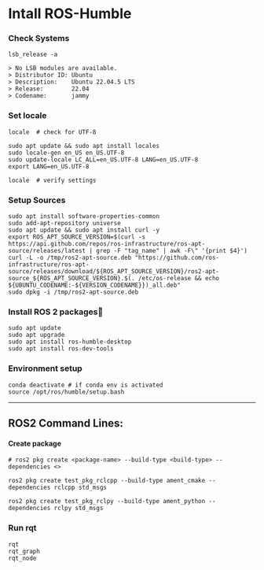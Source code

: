 # Intall ROS-Humble


### Check Systems

```
lsb_release -a 

> No LSB modules are available.
> Distributor ID: Ubuntu
> Description:    Ubuntu 22.04.5 LTS
> Release:        22.04
> Codename:       jammy
```

### Set locale

```
locale  # check for UTF-8

sudo apt update && sudo apt install locales
sudo locale-gen en_US en_US.UTF-8
sudo update-locale LC_ALL=en_US.UTF-8 LANG=en_US.UTF-8
export LANG=en_US.UTF-8

locale  # verify settings
```

### Setup Sources
```
sudo apt install software-properties-common
sudo add-apt-repository universe
sudo apt update && sudo apt install curl -y
export ROS_APT_SOURCE_VERSION=$(curl -s https://api.github.com/repos/ros-infrastructure/ros-apt-source/releases/latest | grep -F "tag_name" | awk -F\" '{print $4}')
curl -L -o /tmp/ros2-apt-source.deb "https://github.com/ros-infrastructure/ros-apt-source/releases/download/${ROS_APT_SOURCE_VERSION}/ros2-apt-source_${ROS_APT_SOURCE_VERSION}.$(. /etc/os-release && echo ${UBUNTU_CODENAME:-${VERSION_CODENAME}})_all.deb"
sudo dpkg -i /tmp/ros2-apt-source.deb
```

### Install ROS 2 packages
```
sudo apt update
sudo apt upgrade
sudo apt install ros-humble-desktop
sudo apt install ros-dev-tools
```

### Environment setup
```
conda deactivate # if conda env is activated
source /opt/ros/humble/setup.bash

```
----

## ROS2 Command Lines:

#### Create package
```
# ros2 pkg create <package-name> --build-type <build-type> --dependencies <>

ros2 pkg create test_pkg_rclcpp --build-type ament_cmake --dependencies rclcpp std_msgs

ros2 pkg create test_pkg_rclpy --build-type ament_python --dependencies rclpy std_msgs
```

### Run rqt

```
rqt
rqt_graph
rqt_node
```
